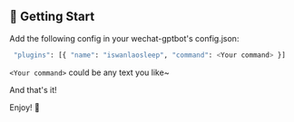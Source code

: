 

## 🚀 Getting Start

Add the following config in your wechat-gptbot's config.json:

```bash
 "plugins": [{ "name": "iswanlaosleep", "command": <Your command> }]
```

`<Your command>` could be any text you like~

And that's it!

Enjoy! 🥳
